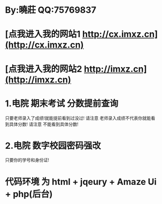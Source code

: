 # By:曉莊 QQ:75769837

# [点我进入我的网站1  http://cx.imxz.cn](http://cx.imxz.cn)
# [点我进入我的网站2  http://imxz.cn](http://imxz.cn)

# 1.电院 期末考试 分数提前查询

只要老师录入了成绩!就能提前看到过没过!
请注意 老师录入成绩不代表你就能看到具体分数!
请注意 不能看到具体分数!

# 2.电院 数字校园密码强改

只要你的学号和身份证!

# 代码环境 为 html + jqeury + Amaze Ui + php(后台)
